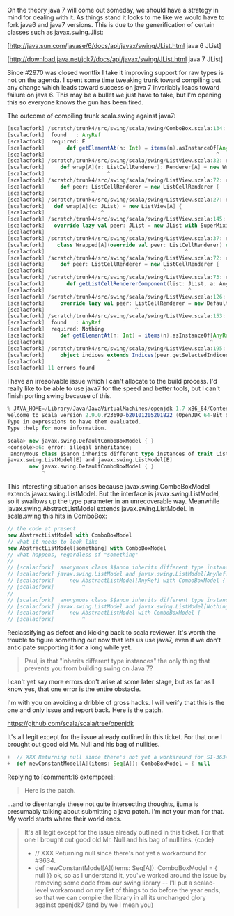 On the theory java 7 will come out someday, we should have a strategy in mind for dealing with it.  As things stand it looks to me like we would have to fork java6 and java7 versions.  This is due to the generification of certain classes such as javax.swing.Jlist:

[http://java.sun.com/javase/6/docs/api/javax/swing/JList.html java 6 JList]

[http://download.java.net/jdk7/docs/api/javax/swing/JList.html java 7 JList<E>]

Since #2970 was closed wontfix I take it improving support for raw types is not on the agenda.  I spent some time tweaking trunk toward compiling but any change which leads toward success on java 7 invariably leads toward failure on java 6.  This may be a bullet we just have to take, but I'm opening this so everyone knows the gun has been fired.

The outcome of compiling trunk scala.swing against java7:
```scala
[scalacfork] /scratch/trunk4/src/swing/scala/swing/ComboBox.scala:134: error: type mismatch;
[scalacfork]  found   : AnyRef
[scalacfork]  required: E
[scalacfork]       def getElementAt(n: Int) = items(n).asInstanceOf[AnyRef]
[scalacfork]                                                       ^
[scalacfork] /scratch/trunk4/src/swing/scala/swing/ListView.scala:32: error: trait ListCellRenderer takes type parameters
[scalacfork]     def wrap[A](r: ListCellRenderer): Renderer[A] = new Wrapped[A](r)
[scalacfork]                    ^
[scalacfork] /scratch/trunk4/src/swing/scala/swing/ListView.scala:72: error: trait ListCellRenderer takes type parameters
[scalacfork]     def peer: ListCellRenderer = new ListCellRenderer {
[scalacfork]               ^
[scalacfork] /scratch/trunk4/src/swing/scala/swing/ListView.scala:27: error: class JList takes type parameters
[scalacfork]   def wrap[A](c: JList) = new ListView[A] {
[scalacfork]                  ^
[scalacfork] /scratch/trunk4/src/swing/scala/swing/ListView.scala:145: error: class JList takes type parameters
[scalacfork]   override lazy val peer: JList = new JList with SuperMixin
[scalacfork]                           ^
[scalacfork] /scratch/trunk4/src/swing/scala/swing/ListView.scala:37: error: trait ListCellRenderer takes type parameters
[scalacfork]   	class Wrapped[A](override val peer: ListCellRenderer) extends Renderer[A] {
[scalacfork]                                             ^
[scalacfork] /scratch/trunk4/src/swing/scala/swing/ListView.scala:72: error: trait ListCellRenderer takes type parameters
[scalacfork]     def peer: ListCellRenderer = new ListCellRenderer {
[scalacfork]                                      ^
[scalacfork] /scratch/trunk4/src/swing/scala/swing/ListView.scala:73: error: class JList takes type parameters
[scalacfork]       def getListCellRendererComponent(list: JList, a: Any, index: Int, isSelected: Boolean, focused: Boolean) = 
[scalacfork]                                              ^
[scalacfork] /scratch/trunk4/src/swing/scala/swing/ListView.scala:126: error: trait ListCellRenderer takes type parameters
[scalacfork]     override lazy val peer: ListCellRenderer = new DefaultListCellRenderer
[scalacfork]                             ^
[scalacfork] /scratch/trunk4/src/swing/scala/swing/ListView.scala:153: error: type mismatch;
[scalacfork]  found   : AnyRef
[scalacfork]  required: Nothing
[scalacfork]     def getElementAt(n: Int) = items(n).asInstanceOf[AnyRef]
[scalacfork]                                                     ^
[scalacfork] /scratch/trunk4/src/swing/scala/swing/ListView.scala:195: error: too many arguments for constructor Object: ()java.lang.Object
[scalacfork]     object indices extends Indices(peer.getSelectedIndices) {
[scalacfork]                    ^
[scalacfork] 11 errors found
```
I have an irresolvable issue which I can't allocate to the build process.  I'd really like to be able to use java7 for the speed and better tools, but I can't finish porting swing because of this.
```scala
% JAVA_HOME=/Library/Java/JavaVirtualMachines/openjdk-1.7-x86_64/Contents/Home scala29
Welcome to Scala version 2.9.0.r23690-b20101205201822 (OpenJDK 64-Bit Server VM, Java 1.7.0-internal).
Type in expressions to have them evaluated.
Type :help for more information.

scala> new javax.swing.DefaultComboBoxModel { }
<console>:6: error: illegal inheritance;
 anonymous class $$anon inherits different type instances of trait ListModel:
javax.swing.ListModel[E] and javax.swing.ListModel[E]
       new javax.swing.DefaultComboBoxModel { }
           ^
```
This interesting situation arises because javax.swing.ComboBoxModel extends javax.swing.ListModel.  But the interface is javax.swing.ListModel<E>, so it swallows up the type parameter in an unrecoverable way.  Meanwhile javax.swing.AbstractListModel<E> extends javax.swing.ListModel<E>.  In scala.swing this hits in ComboBox:
```scala
// the code at present
new AbstractListModel with ComboBoxModel
// what it needs to look like
new AbstractListModel[something] with ComboBoxModel
// what happens, regardless of "something"
//
// [scalacfork]  anonymous class $$anon inherits different type instances of trait ListModel:
// [scalacfork] javax.swing.ListModel and javax.swing.ListModel[AnyRef]
// [scalacfork]     new AbstractListModel[AnyRef] with ComboBoxModel {
// [scalacfork]         ^
//
// [scalacfork]  anonymous class $$anon inherits different type instances of trait ListModel:
// [scalacfork] javax.swing.ListModel and javax.swing.ListModel[Nothing]
// [scalacfork]     new AbstractListModel with ComboBoxModel {
// [scalacfork]         ^
```
Reclassifying as defect and kicking back to scala reviewer.  It's worth the trouble to figure something out now that lets us use java7, even if we don't anticipate supporting it for a long while yet.
> Paul, is that "inherits different type instances" the only thing that prevents you from building swing on Java 7?

I can't yet say more errors don't arise at some later stage, but as far as I know yes, that one error is the entire obstacle.

I'm with you on avoiding a dribble of gross hacks.  I will verify that this is the one and only issue and report back.
Here is the patch.

  https://github.com/scala/scala/tree/openjdk

It's all legit except for the issue already outlined in this ticket.  For that one I brought out good old Mr. Null and his bag of nullities.
```scala
+  // XXX Returning null since there's not yet a workaround for SI-3634.
+  def newConstantModel[A](items: Seq[A]): ComboBoxModel = { null
```
Replying to [comment:16 extempore]:
> Here is the patch.

...and to disentangle these not quite intersecting thoughts, ijuma is presumably talking about submitting a java patch.  I'm not your man for that.  My world starts where their world ends.
> It's all legit except for the issue already outlined in this ticket.  For that one I brought out good old Mr. Null and his bag of nullities.
> {code}
> +  // XXX Returning null since there's not yet a workaround for #3634.
> +  def newConstantModel[A](items: Seq[A]): ComboBoxModel = { null
> }}
ok, so as I understand it, you've worked around the issue by removing some code from our swing library -- I'll put a scalac-level workaround on my list of things to do before the year ends, so that we can compile the library in all its unchanged glory against openjdk7 (and by we I mean you)
